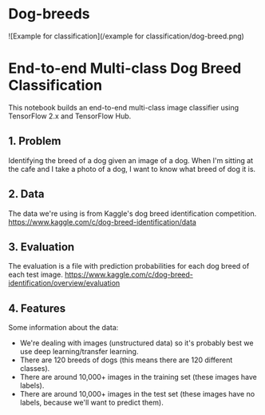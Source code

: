# Dog-breeds

![Example for classification](/example for classification/dog-breed.png)

# End-to-end Multi-class Dog Breed Classification
This notebook builds an end-to-end multi-class image classifier using TensorFlow 2.x and TensorFlow Hub.

## 1. Problem
Identifying the breed of a dog given an image of a dog.
When I'm sitting at the cafe and I take a photo of a dog, I want to know what breed of dog it is.

## 2. Data
The data we're using is from Kaggle's dog breed identification competition.
https://www.kaggle.com/c/dog-breed-identification/data

## 3. Evaluation
The evaluation is a file with prediction probabilities for each dog breed of each test image.
https://www.kaggle.com/c/dog-breed-identification/overview/evaluation

## 4. Features
Some information about the data:
* We're dealing with images (unstructured data) so it's probably best we use deep learning/transfer learning.
* There are 120 breeds of dogs (this means there are 120 different classes).
* There are around 10,000+ images in the training set (these images have labels).
* There are around 10,000+ images in the test set (these images have no labels, because we'll want to predict them).
